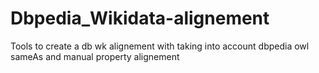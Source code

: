 # Dbpedia_Wikidata-alignement
Tools to create a db wk alignement with taking into account dbpedia owl sameAs and manual property alignement
